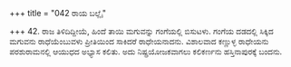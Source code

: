 +++
title = "042 ರಾಯ ಬಲ್ಲೈ"

+++
42. ರಾಜ ತಿಳಿದಿದ್ದೀಯೆ, ಹಿಂದೆ ತಾಯಿ ಮಗುವನ್ನು ಗಂಗೆಯಲ್ಲಿ ಬಿಸುಟಳು. ಗಂಗೆಯ ದಡದಲ್ಲಿ ಸಿಕ್ಕಿದ ಮಗುವನು ರಾಧೆಯೆಂಬುವಳು ಪ್ರೀತಿಯಿಂದ ಸಾಕಿದರೆ ರಾಧೇಯನಾದನು. ವಿಶಾಲವಾದ ಕಣ್ಣುಳ್ಳ ರಾಧೇಯನು ಪರಶುರಾಮನಲ್ಲಿ ಆಯುಧದ ಅಭ್ಯಾಸ ಕಲಿತು. ಅದು ನಿಷ್ಪ್ರಯೋಜಕವಾಗಲು ಕಲಿಕರ್ಣನು ಹಸ್ತಿನಾಪುರಕ್ಕೆ ಬಂದನು.